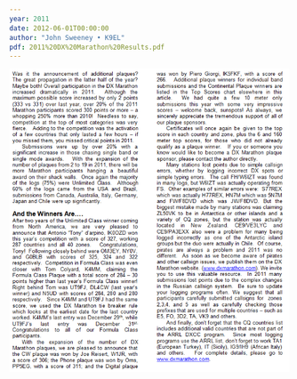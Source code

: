 ```yaml
---
year: 2011
date: 2012-06-01T00:00:00
author: "John Sweeney • K9EL"
pdf: 2011%20DX%20Marathon%20Results.pdf
---
```


![Page 1](./article-page1.gif)
